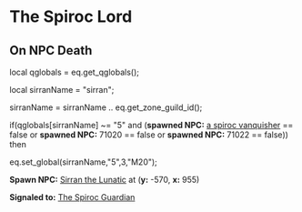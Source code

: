 # The Spiroc Lord


## On NPC Death

local qglobals = eq.get_qglobals();


local sirranName = "sirran";

sirranName = sirranName .. eq.get_zone_guild_id();



if(qglobals[sirranName] ~= "5" and (**spawned NPC:**  [a spiroc vanquisher](/npc/71009) == false or **spawned NPC:** 71020 == false or **spawned NPC:** 71022 == false)) then


eq.set_global(sirranName,"5",3,"M20");


**Spawn NPC:**  [Sirran the Lunatic](/npc/71058) at (**y:** -570, **x:** 955)



**Signaled to:**  [The Spiroc Guardian](/npc/71013)